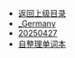 - [返回上级目录](../_sidebar.md)
- [_Germany](_Germany.md)
- [20250427](20250427.md)
- [自整理单词本](自整理单词本.md)